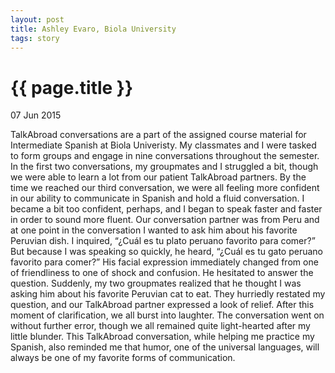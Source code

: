 ```yaml
---
layout: post
title: Ashley Evaro, Biola University
tags: story
---
```


# {{ page.title }}

07 Jun 2015

TalkAbroad conversations are a part of the assigned course material for Intermediate Spanish at Biola Univeristy. My classmates and I were tasked to form groups and engage in nine conversations throughout the semester. In the first two conversations, my groupmates and I struggled a bit, though we were able to learn a lot from our patient TalkAbroad partners. By the time we reached our third conversation, we were all feeling more confident in our ability to communicate in Spanish and hold a fluid conversation. I became a bit too confident, perhaps, and I began to speak faster and faster in order to sound more fluent. Our conversation partner was from Peru and at one point in the conversation I wanted to ask him about his favorite Peruvian dish. I inquired, “¿Cuál es tu plato peruano favorito para comer?” But because I was speaking so quickly, he heard, “¿Cuál es tu gato peruano favorito para comer?” His facial expression immediately changed from one of friendliness to one of shock and confusion. He hesitated to answer the question. Suddenly, my two groupmates realized that he thought I was asking him about his favorite Peruvian cat to eat. They hurriedly restated my question, and our TalkAbroad partner expressed a look of relief. After this moment of clarification, we all burst into laughter. The conversation went on without further error, though we all remained quite light-hearted after my little blunder. This TalkAbroad conversation, while helping me practice my Spanish, also reminded me that humor, one of the universal languages, will always be one of my favorite forms of communication.